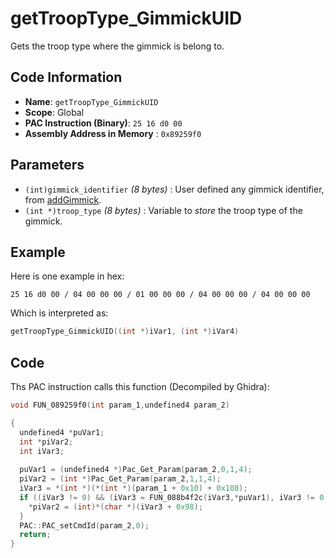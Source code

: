 # getTroopType_GimmickUID

Gets the troop type where the gimmick is belong to.

## Code Information

- **Name**: `getTroopType_GimmickUID`
- **Scope**: Global
- **PAC Instruction (Binary)**: `25 16 d0 00`
- **Assembly Address in Memory** : `0x89259f0`

## Parameters

- `(int)gimmick_identifier` *(8 bytes)* : User defined any gimmick identifier, from [addGimmick](./addgimmick.md).
- `(int *)troop_type` *(8 bytes)* : Variable to *store* the troop type of the gimmick.

## Example

Here is one example in hex:

```25 16 d0 00 / 04 00 00 00 / 01 00 00 00 / 04 00 00 00 / 04 00 00 00```

Which is interpreted as:

```c
getTroopType_GimmickUID((int *)iVar1, (int *)iVar4)
```

## Code

Ths PAC instruction calls this function (Decompiled by Ghidra):

```c
void FUN_089259f0(int param_1,undefined4 param_2)

{
  undefined4 *puVar1;
  int *piVar2;
  int iVar3;
  
  puVar1 = (undefined4 *)Pac_Get_Param(param_2,0,1,4);
  piVar2 = (int *)Pac_Get_Param(param_2,1,1,4);
  iVar3 = *(int *)(*(int *)(param_1 + 0x10) + 0x108);
  if ((iVar3 != 0) && (iVar3 = FUN_088b4f2c(iVar3,*puVar1), iVar3 != 0)) {
    *piVar2 = (int)*(char *)(iVar3 + 0x98);
  }
  PAC::PAC_setCmdId(param_2,0);
  return;
}
```

